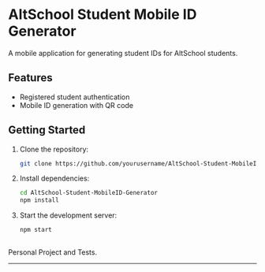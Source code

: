 # AltSchool Student Mobile ID Generator

A mobile application for generating student IDs for AltSchool students.

## Features

- Registered student authentication
- Mobile ID generation with QR code

## Getting Started

1. Clone the repository:

    ```bash
    git clone https://github.com/yourusername/AltSchool-Student-MobileID-Generator.git
    ```

2. Install dependencies:

    ```bash
    cd AltSchool-Student-MobileID-Generator
    npm install
    ```

3. Start the development server:

    ```bash
    npm start
    ```

##

Personal Project and Tests.

---
